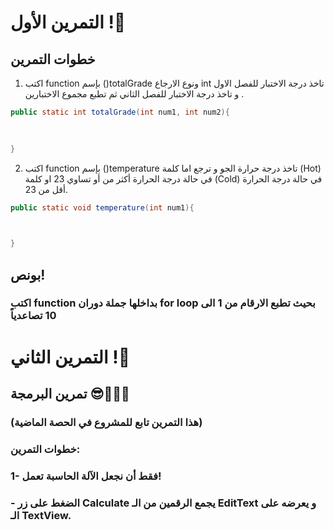 






# التمرين الأول !🌟
## خطوات التمرين
1) اكتب function  بإسم ()totalGrade ونوع الارجاع int تاخذ درجة الاختبار للفصل الاول و تاخذ درجة الاختبار للفصل الثاني ثم تطبع مجموع الاختبارين .

```java
public static int totalGrade(int num1, int num2){
  
 

}
```

2) اكتب function بإسم ()temperature تاخذ درجة حرارة الجو و ترجع اما كلمة (Hot) في حالة درجة الحرارة أكثر من أو تساوي 23 او كلمة (Cold) في حالة درجة الحرارة أقل من 23.

```java
public static void temperature(int num1){
  


}
```

## بونص!
###  اكتب function بداخلها جملة دوران for  loop بحيث تطبع الارقام من 1 الى 10 تصاعدياً




#









# التمرين الثاني !🌟
## تمرين البرمجة 😎👨🏻‍💻
### (هذا التمرين تابع للمشروع في الحصة الماضية)
### خطوات التمرين:
### 1- فقط أن نجعل الآلة الحاسبة تعمل!
###     - الضغط على زر Calculate يجمع الرقمين من الـ EditText و يعرضه على الـ TextView.
